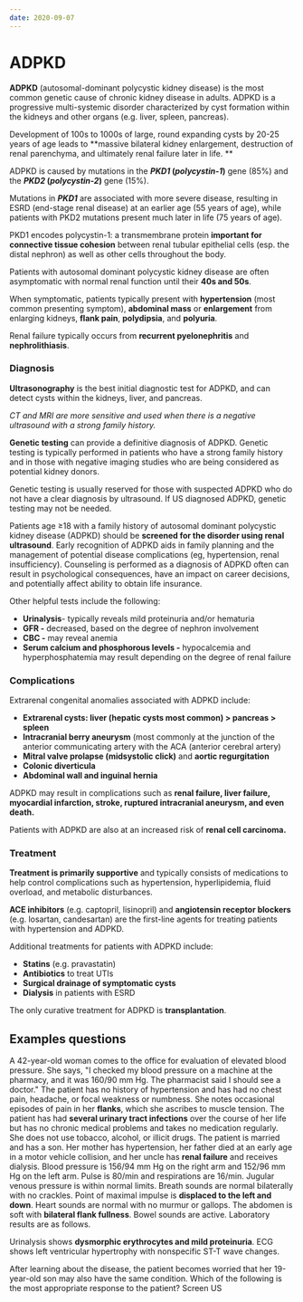 ```yaml
---
date: 2020-09-07
---
```


# ADPKD

**ADPKD** (autosomal-dominant polycystic kidney disease) is the most common genetic cause of chronic kidney disease in adults. ADPKD is a progressive multi-systemic disorder characterized by cyst formation within the kidneys and other organs (e.g. liver, spleen, pancreas).

Development of 100s to 1000s of large, round expanding cysts by 20-25 years of age leads to \*\*massive bilateral kidney enlargement, destruction of renal parenchyma, and ultimately renal failure later in life. \*\*

ADPKD is caused by mutations in the **_PKD1_ (_polycystin-1_)** gene (85%) and the **_PKD2_ (_polycystin-2_)** gene (15%).

Mutations in **_PKD1_** are associated with more severe disease, resulting in ESRD (end-stage renal disease) at an earlier age (55 years of age), while patients with PKD2 mutations present much later in life (75 years of age).

PKD1 encodes polycystin-1: a transmembrane protein **important for connective tissue cohesion** between renal tubular epithelial cells (esp. the distal nephron) as well as other cells throughout the body.

Patients with autosomal dominant polycystic kidney disease are often asymptomatic with normal renal function until their **40s and 50s**.

When symptomatic, patients typically present with **hypertension** (most common presenting symptom), **abdominal mass** or **enlargement** from enlarging kidneys, **flank pain**, **polydipsia**, and **polyuria**.

Renal failure typically occurs from **recurrent pyelonephritis** and **nephrolithiasis**.

### Diagnosis

**Ultrasonography** is the best initial diagnostic test for ADPKD, and can detect cysts within the kidneys, liver, and pancreas.

_CT and MRI are more sensitive and used when there is a negative ultrasound with a strong family history._

**Genetic testing** can provide a definitive diagnosis of ADPKD. Genetic testing is typically performed in patients who have a strong family history and in those with negative imaging studies who are being considered as potential kidney donors.

Genetic testing is usually reserved for those with suspected ADPKD who do not have a clear diagnosis by ultrasound. If US diagnosed ADPKD, genetic testing may not be needed.

Patients age ≥18 with a family history of autosomal dominant polycystic kidney disease (ADPKD) should be **screened for the disorder using renal ultrasound**.  Early recognition of ADPKD aids in family planning and the management of potential disease complications (eg, hypertension, renal insufficiency).  Counseling is performed as a diagnosis of ADPKD often can result in psychological consequences, have an impact on career decisions, and potentially affect ability to obtain life insurance.

Other helpful tests include the following:

- **Urinalysis**- typically reveals mild proteinuria and/or hematuria
- **GFR -** decreased, based on the degree of nephron involvement
- **CBC -** may reveal anemia
- **Serum calcium and phosphorous levels -** hypocalcemia and hyperphosphatemia may result depending on the degree of renal failure

### Complications

Extrarenal congenital anomalies associated with ADPKD include:

- **Extrarenal cysts: liver (hepatic cysts most common) > pancreas > spleen**
- **Intracranial berry aneurysm** (most commonly at the junction of the anterior communicating artery with the ACA (anterior cerebral artery)
- **Mitral valve prolapse (midsystolic click)** and **aortic regurgitation**
- **Colonic diverticula**
- **Abdominal wall and inguinal hernia**

ADPKD may result in complications such as **renal failure, liver failure, myocardial infarction, stroke, ruptured intracranial aneurysm, and even death.**

Patients with ADPKD are also at an increased risk of **renal cell carcinoma.**

### Treatment

**Treatment is primarily supportive** and typically consists of medications to help control complications such as hypertension, hyperlipidemia, fluid overload, and metabolic disturbances.

**ACE inhibitors** (e.g. captopril, lisinopril) and **angiotensin receptor blockers** (e.g. losartan, candesartan) are the first-line agents for treating patients with hypertension and ADPKD.

Additional treatments for patients with ADPKD include:

- **Statins** (e.g. pravastatin)
- **Antibiotics** to treat UTIs
- **Surgical drainage of symptomatic cysts**
- **Dialysis** in patients with ESRD

The only curative treatment for ADPKD is **transplantation**.

## Examples questions

A 42-year-old woman comes to the office for evaluation of elevated blood pressure.  She says, "I checked my blood pressure on a machine at the pharmacy, and it was 160/90 mm Hg.  The pharmacist said I should see a doctor."  The patient has no history of hypertension and has had no chest pain, headache, or focal weakness or numbness.  She notes occasional episodes of pain in her **flanks**, which she ascribes to muscle tension.  The patient has had **several urinary tract infections** over the course of her life but has no chronic medical problems and takes no medication regularly.  She does not use tobacco, alcohol, or illicit drugs.  The patient is married and has a son.  Her mother has hypertension, her father died at an early age in a motor vehicle collision, and her uncle has **renal failure** and receives dialysis.  Blood pressure is 156/94 mm Hg on the right arm and 152/96 mm Hg on the left arm.  Pulse is 80/min and respirations are 16/min.  Jugular venous pressure is within normal limits.  Breath sounds are normal bilaterally with no crackles.  Point of maximal impulse is **displaced to the left and down**.  Heart sounds are normal with no murmur or gallops.  The abdomen is soft with **bilateral flank fullness**.  Bowel sounds are active.  Laboratory results are as follows.

Urinalysis shows **dysmorphic erythrocytes and mild proteinuria**.  ECG shows left ventricular hypertrophy with nonspecific ST-T wave changes.

After learning about the disease, the patient becomes worried that her 19-year-old son may also have the same condition.  Which of the following is the most appropriate response to the patient? Screen US
